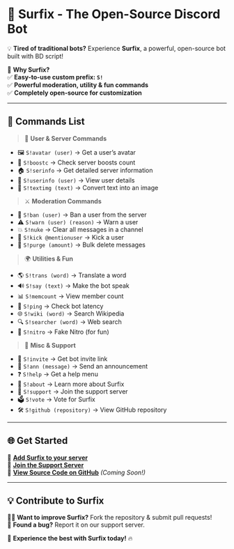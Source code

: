 # 🚀 **Surfix - The Open-Source Discord Bot**  
💡 **Tired of traditional bots?** Experience **Surfix**, a powerful, open-source bot built with BD script!  

🌟 **Why Surfix?**  
✅ **Easy-to-use custom prefix: `S!`**  
✅ **Powerful moderation, utility & fun commands**  
✅ **Completely open-source for customization**  

---
## 📜 **Commands List**
> 🔹 **User & Server Commands**  
- 🖼️ `S!avatar (user)` → Get a user’s avatar  
- 🚀 `S!boostc` → Check server boosts count  
- 🏠 `S!serinfo` → Get detailed server information  
- 👤 `S!userinfo (user)` → View user details  
- 🎨 `S!textimg (text)` → Convert text into an image  

> ⚔️ **Moderation Commands**  
- 🔨 `S!ban (user)` → Ban a user from the server  
- ⚠️ `S!warn (user) (reason)` → Warn a user  
- 💥 `S!nuke` → Clear all messages in a channel  
- 🦵 `S!kick @mentionuser` → Kick a user  
- 🧹 `S!purge (amount)` → Bulk delete messages  

> 🌍 **Utilities & Fun**  
- 🌎 `S!trans (word)` → Translate a word  
- 🔊 `S!say (text)` → Make the bot speak  
- 📊 `S!memcount` → View member count  
- 🏓 `S!ping` → Check bot latency  
- 🌐 `S!wiki (word)` → Search Wikipedia  
- 🔍 `S!searcher (word)` → Web search  
- 🎁 `S!nitro` → Fake Nitro (for fun)  

> 🔗 **Misc & Support**  
- 🔗 `S!invite` → Get bot invite link  
- 📢 `S!ann (message)` → Send an announcement  
- ❓ `S!help` → Get a help menu  
- 💙 `S!about` → Learn more about Surfix  
- 📩 `S!support` → Join the support server  
- 🗳️ `S!vote` → Vote for Surfix  
- 🛠️ `S!github (repository)` → View GitHub repository  

---
## 🌐 **Get Started**
🔗 **[Add Surfix to your server](https://discord.com/oauth2/authorize?client_id=1340719763562823690)**  
💬 **[Join the Support Server](https://discord.gg/D88QhgsADV)**  
📂 **[View Source Code on GitHub](#)** *(Coming Soon!)*  

---
## 💡 **Contribute to Surfix**
👨‍💻 **Want to improve Surfix?** Fork the repository & submit pull requests!  
🔧 **Found a bug?** Report it on our support server.  

🚀 **Experience the best with Surfix today!** 🔥  
